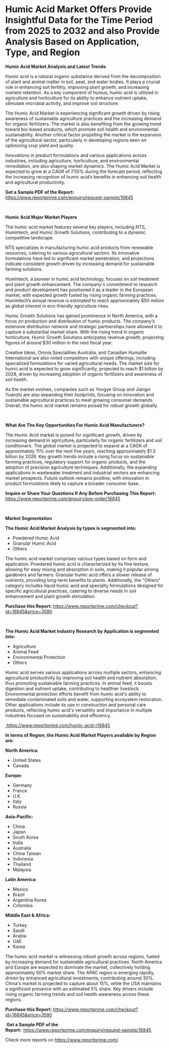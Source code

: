 <p><h1>Humic Acid Market Offers Provide Insightful Data for the Time Period from 2025 to 2032 and also Provide Analysis Based on Application, Type, and Region</h1></p><p><strong>Humic Acid Market Analysis and Latest Trends</strong></p>
<p><p>Humic acid is a natural organic substance derived from the decomposition of plant and animal matter in soil, peat, and water bodies. It plays a crucial role in enhancing soil fertility, improving plant growth, and increasing nutrient retention. As a key component of humus, humic acid is utilized in agriculture and horticulture for its ability to enhance nutrient uptake, stimulate microbial activity, and improve soil structure.</p><p>The Humic Acid Market is experiencing significant growth driven by rising awareness of sustainable agriculture practices and the increasing demand for organic fertilizers. The market is also benefiting from the growing trend toward bio-based products, which promote soil health and environmental sustainability. Another critical factor propelling the market is the expansion of the agricultural sector, particularly in developing regions keen on optimizing crop yield and quality.</p><p>Innovations in product formulations and various applications across industries, including agriculture, horticulture, and environmental remediation, are also shaping market dynamics. The Humic Acid Market is expected to grow at a CAGR of 7.50% during the forecast period, reflecting the increasing recognition of humic acid’s benefits in enhancing soil health and agricultural productivity.</p></p>
<p><strong>Get a Sample PDF of the Report:&nbsp;</strong> <a href="https://www.reportprime.com/enquiry/request-sample/16845?utm_campaign=2483&utm_medium=2&utm_source=Github&utm_content=ia&utm_term=18032025&utm_id=humic-acid">https://www.reportprime.com/enquiry/request-sample/16845</a></p>
<p>&nbsp;</p>
<p><strong>Humic Acid Major Market Players</strong></p>
<p><p>The humic acid market features several key players, including NTS, Humintech, and Humic Growth Solutions, contributing to a dynamic competitive landscape. </p><p>NTS specializes in manufacturing humic acid products from renewable resources, catering to various agricultural sectors. Its innovative formulations have led to significant market penetration, and projections indicate consistent growth driven by increasing demand for sustainable farming solutions.</p><p>Humintech, a pioneer in humic acid technology, focuses on soil treatment and plant growth enhancement. The company's commitment to research and product development has positioned it as a leader in the European market, with expected growth fueled by rising organic farming practices. Humintech’s annual revenue is estimated to reach approximately $50 million as global interest in eco-friendly agriculture rises.</p><p>Humic Growth Solutions has gained prominence in North America, with a focus on production and distribution of humic products. The company’s extensive distribution network and strategic partnerships have allowed it to capture a substantial market share. With the rising trend in organic horticulture, Humic Growth Solutions anticipates revenue growth, projecting figures of around $30 million in the next fiscal year.</p><p>Creative Ideas, Omnia Specialities Australia, and Canadian Humalite International are also noted competitors with unique offerings, including specialized formulations for varied agricultural needs. The market size for humic acid is expected to grow significantly, projected to reach $1 billion by 2028, driven by increasing adoption of organic fertilizers and awareness of soil health.</p><p>As the market evolves, companies such as Yongye Group and Jiangxi Yuanzhi are also expanding their footprints, focusing on innovation and sustainable agricultural practices to meet growing consumer demands. Overall, the humic acid market remains poised for robust growth globally.</p></p>
<p>&nbsp;</p>
<p><strong>What Are The Key Opportunities For Humic Acid Manufacturers?</strong></p>
<p><p>The Humic Acid market is poised for significant growth, driven by increasing demand in agriculture, particularly for organic fertilizers and soil conditioners. The global market is projected to expand at a CAGR of approximately 11% over the next five years, reaching approximately $1.5 billion by 2028. Key growth trends include a rising focus on sustainable farming practices, regulatory support for organic products, and the adoption of precision agriculture techniques. Additionally, the expanding applications in wastewater treatment and industrial sectors are enhancing market prospects. Future outlook remains positive, with innovation in product formulations likely to capture a broader consumer base.</p></p>
<p><strong>Inquire or Share Your Questions If Any Before Purchasing This Report:</strong> <a href="https://www.reportprime.com/enquiry/pre-order/16845?utm_campaign=2483&utm_medium=2&utm_source=Github&utm_content=ia&utm_term=18032025&utm_id=humic-acid">https://www.reportprime.com/enquiry/pre-order/16845</a></p>
<p>&nbsp;</p>
<p><strong>Market Segmentation</strong></p>
<p><strong>The Humic Acid Market Analysis by types is segmented into:</strong></p>
<p><ul><li>Powdered Humic Acid</li><li>Granular Humic Acid</li><li>Others</li></ul></p>
<p><p>The humic acid market comprises various types based on form and application. Powdered humic acid is characterized by its fine texture, allowing for easy mixing and absorption in soils, making it popular among gardeners and farmers. Granular humic acid offers a slower release of nutrients, providing long-term benefits to plants. Additionally, the "Others" category includes liquid humic acid and specialty formulations designed for specific agricultural practices, catering to diverse needs in soil enhancement and plant growth stimulation.</p></p>
<p><strong>Purchase this Report:&nbsp;</strong><a href="https://www.reportprime.com/checkout?id=16845&price=3590&utm_campaign=2483&utm_medium=2&utm_source=Github&utm_content=ia&utm_term=18032025&utm_id=humic-acid">https://www.reportprime.com/checkout?id=16845&price=3590</a></p>
<p>&nbsp;</p>
<p><strong>The Humic Acid Market Industry Research by Application is segmented into:</strong></p>
<p><ul><li>Agriculture</li><li>Animal Feed</li><li>Environmental Protection</li><li>Others</li></ul></p>
<p><p>Humic acid serves various applications across multiple sectors, enhancing agricultural productivity by improving soil health and nutrient absorption, thus promoting sustainable farming practices. In animal feed, it boosts digestion and nutrient uptake, contributing to healthier livestock. Environmental protection efforts benefit from humic acid's ability to remediate contaminated soils and water, supporting ecosystem restoration. Other applications include its use in construction and personal care products, reflecting humic acid's versatility and importance in multiple industries focused on sustainability and efficiency.</p></p>
<p><a href="https://www.reportprime.com/humic-acid-r16845?utm_campaign=2483&utm_medium=2&utm_source=Github&utm_content=ia&utm_term=18032025&utm_id=humic-acid">&nbsp;https://www.reportprime.com/humic-acid-r16845</a></p>
<p><strong>In terms of Region, the Humic Acid Market Players available by Region are:</strong></p>
<p>
    <p> <strong> North America: </strong>
        <ul>
            <li>United States</li>
            <li>Canada</li>
        </ul>
        </p> 
    <p> <strong> Europe: </strong>
        <ul>
            <li>Germany</li>
            <li>France</li>
            <li>U.K.</li>
            <li>Italy</li>
            <li>Russia</li>
        </ul>
        </p> 
    <p> <strong> Asia-Pacific: </strong>
        <ul>
            <li>China</li>
            <li>Japan</li>
            <li>South Korea</li>
            <li>India</li>
            <li>Australia</li>
            <li>China Taiwan</li>
            <li>Indonesia</li>
            <li>Thailand</li>
            <li>Malaysia</li>
        </ul>
        </p> 
    <p> <strong> Latin America: </strong>
        <ul>
            <li>Mexico</li>
            <li>Brazil</li>
            <li>Argentina Korea</li>
            <li>Colombia</li>
        </ul>
        </p> 
    <p> <strong> Middle East & Africa: </strong>
        <ul>
            <li>Turkey</li>
            <li>Saudi</li>
            <li>Arabia</li>
            <li>UAE</li>
            <li>Korea</li>
        </ul>
    </p>
    </p>
<p><p>The humic acid market is witnessing robust growth across regions, fueled by increasing demand for sustainable agricultural practices. North America and Europe are expected to dominate the market, collectively holding approximately 50% market share. The APAC region is emerging rapidly, driven by enhanced agricultural investments, contributing around 30%. China's market is projected to capture about 15%, while the USA maintains a significant presence with an estimated 5% share. Key drivers include rising organic farming trends and soil health awareness across these regions.</p></p>
<p><strong>Purchase this Report: </strong><a href="https://www.reportprime.com/checkout?id=16845&price=3590&utm_campaign=2483&utm_medium=2&utm_source=Github&utm_content=ia&utm_term=18032025&utm_id=humic-acid">https://www.reportprime.com/checkout?id=16845&price=3590</a></p>
<p>&nbsp;<strong>Get a Sample PDF of the Report:&nbsp;&nbsp;</strong><a href="https://www.reportprime.com/enquiry/request-sample/16845?utm_campaign=2483&utm_medium=2&utm_source=Github&utm_content=ia&utm_term=18032025&utm_id=humic-acid">https://www.reportprime.com/enquiry/request-sample/16845</a></p>
<p><strong></strong></p>
<p>Check more reports on <a href="https://www.reportprime.com/?utm_campaign=2483&utm_medium=2&utm_source=Github&utm_content=ia&utm_term=18032025&utm_id=humic-acid">https://www.reportprime.com/</a></p>